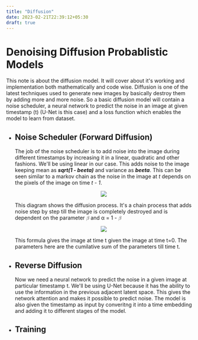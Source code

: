 ```yaml
---
title: "Diffusion"
date: 2023-02-21T22:39:12+05:30
draft: true
---
```


# **Denoising Diffusion Probablistic Models**

This note is about the diffusion model. It will cover about it's working and implementation both mathematically and code wise. Diffusion is one of the latest techniques used to generate new images by basically destroy them by adding more and more noise. So a basic diffusion model will contain a noise scheduler, a neural network to predict the noise in an image at given timestamp (t) (U-Net is this case) and a loss function which enables the model to learn from dataset.

- ## Noise Scheduler (Forward Diffusion)
    The job of the noise scheduler is to add noise into the image during different timestamps by increasing it in a linear, quadratic and other fashions. We'll be using linear in our case.
    This adds noise to the image keeping mean as _**sqrt(1 - beeta)**_ and variance as _**beeta**_. This can be seen similar to a markov chain as the noise in the image at _t_  depends on the pixels of the image on time _t - 1_.
    
    <div align=center><img src="https://user-images.githubusercontent.com/91690484/224030024-eac15771-c98b-4e56-af71-e32b0c9f3138.png"></div>
    
    This diagram shows the diffusion process. It's a chain process that adds noise step by step till the image is completely destroyed and is dependent on the parameter <math xmlns="http://www.w3.org/1998/Math/MathML"><mi>&#x3B2;</mi></math> and α = 1 - <math xmlns="http://www.w3.org/1998/Math/MathML"><mi>&#x3B2;</mi></math>
    
    <div align=center><img src="https://user-images.githubusercontent.com/91690484/224036368-b3214071-9868-40a4-8cf8-35d11f2f1a86.png"></div>
    
    This formula gives the image at time t given the image at time t=0. The parameters here are the cumilative sum of the parameters till time t.


- ## Reverse Diffusion 
    Now we need a neural network to predict the noise in a given image at particular timestamp t. We'll be using U-Net because it has the ability to use the information in the previous adjacent latent space. This gives the network attention and makes it possible to predict noise. The model is also given the timestamp as input by converitng it into a time embedding and adding it to different stages of the model.
- ## Training



